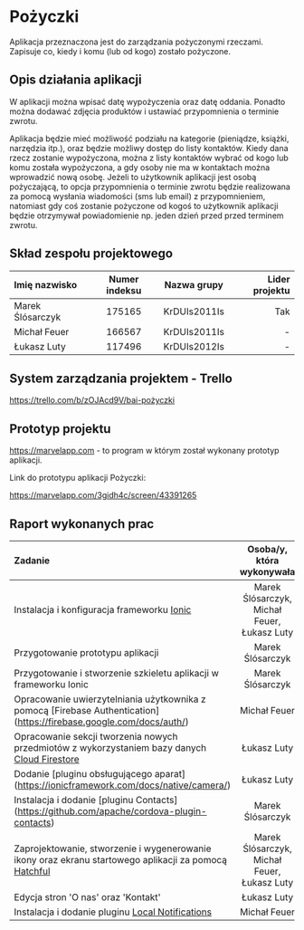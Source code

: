 # Pożyczki
Aplikacja przeznaczona jest do zarządzania pożyczonymi rzeczami. 
Zapisuje co, kiedy i komu (lub od kogo) zostało pożyczone. 

## Opis działania aplikacji
W aplikacji można wpisać datę wypożyczenia oraz datę oddania. Ponadto można dodawać zdjęcia produktów i ustawiać przypomnienia o terminie zwrotu.

Aplikacja będzie mieć możliwość podziału na kategorie (pieniądze, książki, narzędzia itp.), oraz będzie możliwy dostęp do listy kontaktów. Kiedy dana rzecz zostanie wypożyczona, można z listy kontaktów wybrać od kogo lub komu została wypożyczona, a gdy osoby nie ma w kontaktach można wprowadzić nową osobę. Jeżeli to użytkownik aplikacji jest osobą pożyczającą, to opcja  przypomnienia o terminie zwrotu będzie realizowana za pomocą wysłania wiadomości (sms lub email) z przypomnieniem, natomiast gdy coś zostanie pożyczone od kogoś to użytkownik aplikacji będzie otrzymywał powiadomienie np. jeden dzień przed przed terminem zwrotu.

## Skład zespołu projektowego
| Imię nazwisko | Numer indeksu | Nazwa grupy | Lider projektu |
| :---         |     :---:      |     :---:      |          ---: |
| Marek Ślósarczyk | 175165 | KrDUIs2011Is | Tak |
| Michał Feuer | 166567 | KrDUIs2011Is | - |
| Łukasz Luty | 117496 | KrDUIs2012Is | - |

## System zarządzania projektem - Trello
https://trello.com/b/zOJAcd9V/bai-pożyczki

## Prototyp projektu
https://marvelapp.com - to program w którym został wykonany prototyp aplikacji.

Link do prototypu aplikacji Pożyczki:

https://marvelapp.com/3gidh4c/screen/43391265

## Raport wykonanych prac

| Zadanie | Osoba/y, która wykonywała | Czas pracy |
| :---         |     :---:      |          ---: |
| Instalacja i konfiguracja frameworku [Ionic](https://ionicframework.com/docs/intro/installation/)  | Marek Ślósarczyk, Michał Feuer, Łukasz Luty | 4 |
| Przygotowanie prototypu aplikacji | Marek Ślósarczyk | 9 |
| Przygotowanie i stworzenie szkieletu aplikacji w frameworku Ionic | Marek Ślósarczyk | 1,5 |
| Opracowanie uwierzytelniania użytkownika z pomocą [Firebase Authentication] (https://firebase.google.com/docs/auth/) | Michał Feuer | 4 |
| Opracowanie sekcji tworzenia nowych przedmiotów z wykorzystaniem bazy danych [Cloud Firestore](https://firebase.google.com/docs/firestore/) | Łukasz Luty | 3 |
| Dodanie [pluginu obsługującego aparat] (https://ionicframework.com/docs/native/camera/) | Łukasz Luty | 4 |
| Instalacja i dodanie [pluginu Contacts] (https://github.com/apache/cordova-plugin-contacts) | Marek Ślósarczyk | 2 |
| Zaprojektowanie, stworzenie i wygenerowanie ikony oraz ekranu startowego aplikacji za pomocą [Hatchful](https://hatchful.shopify.com) | Marek Ślósarczyk, Michał Feuer, Łukasz Luty | 3 |
| Edycja stron 'O nas' oraz 'Kontakt' | Łukasz Luty | 2 |
| Instalacja i dodanie pluginu  [Local Notifications](https://ionicframework.com/docs/native/local-notifications/) | Michał Feuer | 3 |

